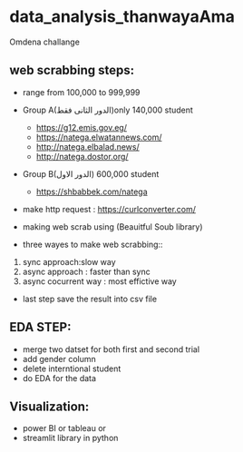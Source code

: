 # data_analysis_thanwayaAma
 Omdena challange
## web scrabbing steps:
- range from 100,000 to 999,999
- Group A(الدور الثانى فقط)only 140,000 student
     - https://g12.emis.gov.eg/
     - https://natega.elwatannews.com/
     - http://natega.elbalad.news/
     - http://natega.dostor.org/ 

- Group B(الدور الاول) 600,000 student
    - https://shbabbek.com/natega

- make http request : https://curlconverter.com/
-  making web scrab using (Beauitful Soub library)
-  three wayes to make web scrabbing::
 1. sync approach:slow way
 2. async approach : faster than sync
 3. async cocurrent way : most effictive way
- last step save the result into csv file
## EDA STEP:
- merge two datset for both first and second trial
- add gender column 
- delete interntional student
- do EDA for the data
## Visualization:
- power BI or tableau  or
- streamlit library in python 
